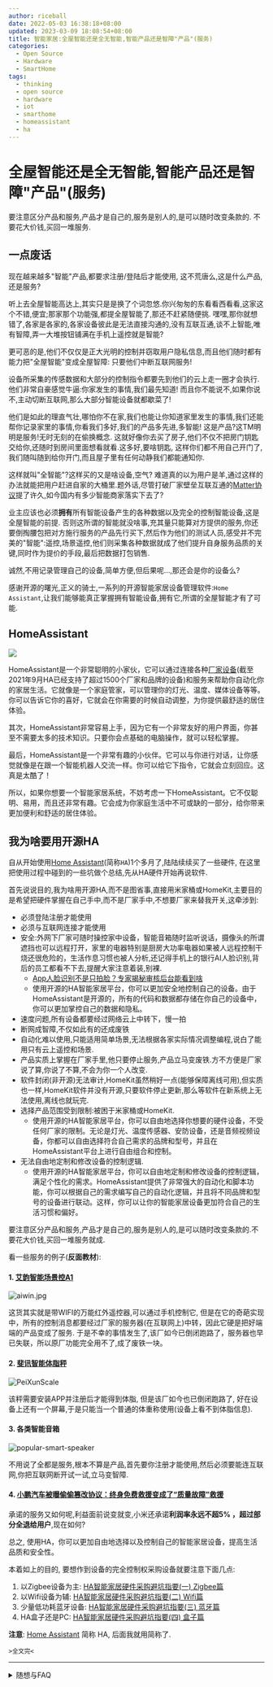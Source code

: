 ```yaml
---
author: riceball
date: 2022-05-03 16:38:18+08:00
updated: 2023-03-09 18:08:54+08:00
title: 智能家居:全屋智能还是全无智能,智能产品还是智障"产品"(服务)
categories:
  - Open Source
  - Hardware
  - SmartHome
tags:
  - thinking
  - open source
  - hardware
  - iot
  - smarthome
  - homeassistant
  - ha
---
```

# 全屋智能还是全无智能,智能产品还是智障"产品"(服务)

要注意区分产品和服务,产品才是自己的,服务是别人的,是可以随时改变条款的. 不要花大价钱,买回一堆服务.

## 一点废话

现在越来越多"智能"产品,都要求注册/登陆后才能使用, 这不荒唐么,这是什么产品,还是服务?

听上去全屋智能高达上,其实只是是换了个词忽悠.你兴匆匆的东看看西看看,这家这个不错,便宜;那家那个功能强,都提全屋智能了,那还不赶紧随便挑.
嘿嘿,那你就想错了,各家是各家的,各家设备彼此是无法直接沟通的,没有互联互通,谈不上智能,唯有智障,弄一大堆按钮铺满在手机上遥控就是智能?

更可恶的是,他们不仅仅是正大光明的控制并窃取用户隐私信息,而且他们随时都有能力把"全屋智能"变成全屋智障: 只要他们中断互联网服务!

设备所采集的传感数据和大部分的控制指令都要先到他们的云上走一圈才会执行.他们非常自豪感觉牛逼:你家发生的事情,我们最先知道!
而且你不能说不,如果你说不,主动切断互联网,那么大部分智能设备就都歇菜了!

他们是如此的理直气壮,哪怕你不在家,我们也能让你知道家里发生的事情,我们还能帮你记录家里的事情,你看我们多好,我们的产品多先进,多智能!
这是产品?这TM明明是服务!无时无刻的在偷换概念. 这就好像你去买了房子,他们不仅不把房门钥匙交给你,还随时到房间里面想看就看.这多好,要啥钥匙,
这样你们都不用自己开门了,我们随叫随到给你开门,而且屋子里有任何动静我们都能通知你.

这样就叫"全智能"?这样买的又是啥设备,空气? 难道真的以为用户是羊,通过这样的办法就能把用户赶进自家的大桶里.题外话,尽管打破厂家壁垒互联互通的[Matter协议](https://csa-iot.org/zh-CN/编辑部/智能家居创新将加速-matter￼/)提了许久,如今国内有多少智能商家落实下去了?

业主应该也必须**拥有**所有智能设备产生的各种数据以及完全的控制智能设备,这是全屋智能的前提. 否则这所谓的智能就没啥事,充其量只能算对方提供的服务,你还要倒掏腰包把对方施行服务的产品先行买下,然后作为他们的测试人员,感受并不完美的"智能":遥控,场景遥控,他们则采集各种数据就成了他们提升自身服务品质的关键,同时作为提价的手段,最后把数据打包销售.

诚然,不用记录管理自己的设备,简单方便,但后果呢...,那还会是你的设备么?

感谢开源的曙光,正义的骑士,一系列的开源智能家居设备管理软件:`Home Assistant`,让我们能够能真正掌握拥有智能设备,拥有它,所谓的全屋智能才有了可能.

## HomeAssistant

![](./ha.jpg)

HomeAssistant是一个非常聪明的小家伙，它可以通过连接各种[厂家设备](https://www.home-assistant.io/integrations)(截至2021年9月HA已经支持了超过1500个厂家和品牌的设备)和服务来帮助你自动化你的家居生活。它就像是一个家庭管家，可以管理你的灯光、温度、媒体设备等等。你可以告诉它你的喜好，它就会在你需要的时候自动调整，为你提供最舒适的居住体验。

其次，HomeAssistant非常容易上手，因为它有一个非常友好的用户界面，你甚至不需要太多的技术知识。只要你会点基础的电脑操作，就可以轻松掌握。

最后，HomeAssistant是一个非常有趣的小伙伴。它可以与你进行对话，让你感觉就像是在跟一个智能机器人交流一样。你可以给它下指令，它就会立刻回应。这真是太酷了！

所以，如果你想要一个智能家居系统，不妨考虑一下HomeAssistant。它不仅聪明、易用，而且还非常有趣。它会成为你家庭生活中不可或缺的一部分，给你带来更加便利和舒适的居住体验。

## 我为啥要用开源HA

自从开始使用[Home Assistant](https://www.home-assistant.io/)(简称`HA`)1个多月了,陆陆续续买了一些硬件, 在这里把使用过程中碰到的一些坑做个总结,先从HA硬件开始再说软件.

首先说说目的,我为啥用开源HA,而不是图省事,直接用米家桶或HomeKit,主要目的是希望把硬件掌握在自己手中,而不是厂家手中,不想要厂家来替我开关,这牵涉到:

* 必须登陆注册才能使用
* 必须与互联网连接才能使用
* 安全:外网下厂家可随时操控家中设备，智能音箱随时监听说话，摄像头的所谓遮挡也可以远程打开，家里的电器特别是厨房大功率电器如果被人远程控制干烧还很危险的，生活作息习惯也被人分析,还记得手机上的银行AI人脸识别,背后的员工都看不下去,提醒大家注意着装,别裸.
  * [App人脸识别不是只拍脸？专家揭秘审核后台能看到啥](https://www.163.com/dy/article/GE1LD4T905129QAF.html)
  * 使用开源的HA智能家居平台，你可以更加安全地控制自己的设备。由于HomeAssistant是开源的，所有的代码和数据都存储在你自己的设备中，你可以更加掌控自己的数据和隐私。
* 速度问题,所有设备都要经过网络云上中转下，慢一拍
* 断网成智障,不仅如此有的还成废铁
* 自动化难以使用,只能适用简单场景,无法根据各家实际情况调整编程,说白了能用只有云上遥控和场景.
* 产品实质上掌握在厂家手里,他只要停止服务,产品立马变废铁.方不方便是厂家说了算,你说了不算,不会为你一个人改变.
* 软件封闭(非开源)无法审计,HomeKit虽然稍好一点(能够保障离线可用),但实质也一样,HomeKit软件并没有开源,只要软件停止更新,那么等软件在新系统上无法使用,离线也就玩完.
* 选择产品范围受到限制:被困于米家桶或HomeKit.
  * 使用开源的HA智能家居平台，你可以自由地选择你想要的硬件设备，不受任何厂家的限制。无论是灯光、温度传感器、安防设备，还是音频视频设备，你都可以自由选择符合自己需求的品牌和型号，并且在HomeAssistant平台上进行自由组合和控制。
* 无法自由地定制和修改设备的控制逻辑.
  * 使用开源的HA智能家居平台，你可以自由地定制和修改设备的控制逻辑，满足个性化的需求。HomeAssistant提供了非常强大的自动化和脚本功能，你可以根据自己的需求编写自己的自动化逻辑，并且将不同品牌和型号的设备进行联动。这样，你可以让你的智能家居设备更加符合自己的生活习惯和偏好。

要注意区分产品和服务,产品才是自己的,服务是别人的,是可以随时改变条款的.不要花大价钱,买回一堆服务就成.

看一些服务的例子(**反面教材**):

#### 1. [艾韵智能场景控A1](https://post.smzdm.com/p/751997/)

![aiwin.jpg](./aiwin.jpg)

这货其实就是带WIFI的万能红外遥控器,可以通过手机控制它, 但是在它的奇葩实现中，所有的控制消息都要经过厂家的服务器(在互联网上)中转，因此它硬是把好端端的产品变成了服务. 于是不幸的事情发生了,该厂如今已倒闭跑路了，服务器也早已失联，所以原厂功能完全用不了,成了废铁一块。

#### 2. [斐讯智能体脂秤](https://zhuanlan.zhihu.com/p/31599769)

![PeiXunScale](./pxScale.jpg)

该秤需要安装APP并注册后才能得到体脂, 但是该厂如今也已倒闭跑路了, 好在设备上还有一个屏幕,于是只能当一个普通的体重称使用(设备上看不到体脂信息).

#### 3. 各类智能音箱

![popular-smart-speaker](./popular-smart-speaker.jpg)

不用说了全都是服务,根本不算是产品,首先要你注册才能使用,然后必须要能连互联网,你把互联网断开试一试,立马变智障.

#### 4. [小鹏汽车被曝偷偷篡改协议：终身免费救援变成了“质量故障”救援](https://www.leiphone.com/category/industrynews/i6IOylL2jTWynmua.html)

承诺的服务又如何呢,利益面前说变就变,小米还承诺**利润率永远不超5% ，超过部分全退给用户**,现在如何?

总之, 使用HA，你可以更加自由地选择以及控制自己的智能家居设备，提高生活品质和安全性。

本着如上的目的, 要想作到设备的完全控制权采购设备就要注意下面几点:

1. 以Zigbee设备为主: [HA智能家居硬件采购避坑指要(一) Zigbee篇](/article/home-assistant-zigbee)
2. 以Wifi设备为辅: [​HA智能家居硬件采购避坑指要(二) Wifi篇](/article/home-assistant-wifi)
3. 少量低功耗蓝牙设备: [​HA智能家居硬件采购避坑指要(三) 蓝牙篇](/article/home-assistant-bluetooth)
4. HA盒子还是PC: [​HA智能家居硬件采购避坑指要(四) 盒子篇](/article/home-assistant-box)

**注意**: [Home Assistant](https://www.home-assistant.io/) 简称 HA, 后面我就用简称了.


`>全文完<`

-------------------------------

<details>
<summary>随想与FAQ</summary>

## 随想

智能家居什么时候能形成既方便又安全的产业链呢，现在小米系列虽然东西比较全了，但是方便上与安全上都不太放心，所有设备都要经过网关或者小爱音箱中转下，慢一拍不说，这两个东西正是不安全的因素，外网下可随时操控家中设备，智能音箱随时监听说话，摄像头的所谓遮挡也可以远程打开，家里的电器特别是厨房大功率电器如果被人远程控制干烧还很危险的，生活作息习惯也被人分析了。。。个人理想中的智能家居应该是内网一套系统+外网一套系统，所有设备都支持内网，同时部分设备兼顾支持外网，内网设备之间用蓝牙mesh私有协议互控，部分需要外网控制的设备同时支持WIFI，WIFI可通过内网系统强行关闭。

只有开源才能从根上解决,智能硬件就和小电脑一样, 需要一个微型操作系统来控制, 但是目前各个厂家个人搞个人的,不能互通,自然谈不上智能, 软件水平也参差不齐, 用户想安装什么"MCU操作系统"就装什么, 就象PC一样,智能硬件专精硬件本身,而微型控制软件由开源社区项目负责持续改进,人人都审核代码改进功能,这样哪怕公司不在维护,你的硬件也能持续得到支持. 现在这样,真的有智能? 如果是Wifi蓝牙这块不妨看看 ESPHome : 一款开源的智能硬件控制系统, 以及 HomeAssistant 开源的智能中枢软件, 本地记录和控制所有的传感数据和智能设备,支持N多厂家.

从家用智能来看,总体来说截至到目前(2022-04)不可以. 目前还没有出现真正的智能设备.说是智能产品其实都是服务,都是坑. 具体表现为:
必须安装厂家特定的软件,无第三方软件可选.
必须联网注册登陆才能使用
断网就成智障.
智能设备不能自行刷第三方固件,甚至连管理密码都是掌握在厂家手里而不是用户自己手里,请问你觉得这是自己的设备么?
不仅仅是蓝牙,包括zigbee以及wifi设备都是如此.
当然如果你懂一点IT,而且用的是Zigbee倒是可以通过一些方法绕过.但是蓝牙不行,目前蓝牙协议大多数是各家的私有协议，互通性较差. 只有少数的蓝牙传感器被破译了协议,倒是可以,但是要控制还不行.
在加上蓝牙比较耗电,比如米家的温度传感器(LYWSD03MMC)是大约10分钟才发送一次数据,如果不刷第三方固件,想与空调联动就不要想了.
而Wifi如果内部用的乐鑫的芯片组(ESP8266/ESP32)是可以通过重刷固件(操作系统)来获取设备的完整控制权,推荐采用 ESPHome 开源固件, 对HomeAssistant的支持也很好.
然后你需要的是安装 HomeAssistant 智能中枢软件, 如果是用Zigbee,你还需要购买 Zigbee2MQTT网关设备来代替所谓的小米/绿米多模智能网关(这货只能连接米家的,而且会被厂家控制并不停的上报你的各种只能设备数据) . 这里有一份 Zigbee2MQTT 支持的设备清单: https://www.zigbee2mqtt.io/supported-devices/ 目前支持近2千余种的Zigbee设备.
通过 HomeAssistant 智能中枢软件,你才能真正掌控自己的设备,包括在本地记录并控制你自己的各种传感数据而不是被厂家所监控:
厂家可随时操控家中设备，智能音箱随时监听说话，IP摄像头的所谓遮挡也可以远程打开，家里的电器特别是厨房大功率电器如果被人远程控制干烧还很危险的，生活作息习惯也被人分析.
如此智能设备才不会一断网就成智障设备.
普通玩家建议还是别玩,如果是搞IT开发人员那么就别犹豫,上吧.
看看HomeAssistant能作些啥: Home Assistant Demo
​
一点点经验教训

摄像头必须支持ONVIF协议,才能本地控制, ONVIF协议最基本的是支持两路不同分辨率的视频流, 最好支持摄像头和云台控制和事件(这个有的化就可以实现按需拍摄)

千万别买萤石和乐橙, 尤其是萤石, 萤石是只有私有协议,所有视频流和云台控制都是由厂家云上控制,萤石可以接入HA,但是其实也是厂家云上控制的,视频要给厂家云观赏后才传回本地.乐橙默认也是如此, 乐橙好一点的是支持ONVIF, 但是没法更该设备密码(只能使用厂家的默认安全码),这是个安全问题,如果更改密码,ONVIF就只能使用有线模式(因为乐橙阉割掉了WEB设备控制,大华才有), 而且它的时间配置没有使用NTP Server,而是它自己的服务器(端口10000),一旦它停止服务,时间就不正常了,而且我没找到如果关闭显示的时间戳和乐橙LOGO的选项控制.

硬盘录像机没必要买,得到视频流后,自己想录就录, HA插件也有现成的比如: [Frigate NVR](https://frigate.video/) 支持AI对象检测和区域设置, 就是对硬件要求比较高.


从2M支持上来看 支持解锁操作的有 Kwikset 66492-001, ShinaSystem DLM-300Z, Yale YMF30/YDD-D4F0-TSDB/YDF40/YMF40/YDM4109+/YMF40A RL/YRD210-HA-605 ...

但目前的智能锁都是在提供方便而非安全, 而且大多厂家把这个方便掌握在厂家自己手里(远程开门)而不是用户自己控制(非常危险),只有少数的厂家提供解锁了API.

在我看来,目前还没有真正的能满足即方便又安全的智能锁:安全和方便都是应该是用户自行设置决定的:

1. 设备密钥应该掌握在用户手里,用户可以随时签发或吊销新密钥
2. 厂家要想远程开门或者获取门的状态,必须得到用户的授权(通过设备密钥签名,可以设置过期时间)
3. 用户可以配置开门解锁的组合方式: 可以设置必须指纹和人脸同时匹配成功才能解锁(增强安全性),或者单独一个条件满足即可解锁(提升方便性)

现在的智能锁,只是增加了一个开门渠道,方便黑客(厂家被破解或厂家内部人员泄密)进入的方式. 这个是方便你我它.

服务就是服务,产品就是产品,但是现在现状是几乎所有的商家都在把服务当产品宣传销售,混淆产品和服务的界限,这样的商家有任何底线可言? 如果商家坦白说的是我卖的智能门锁服务: 替您开门,让您更方便! 那我无二话.

Floor-3D For HA




我在it行业，近期在装修房子，对智能这一块看的比较多，遗憾的是，身边的人或者做全屋智能的商家，能实现的无非就是灯光控制，窗帘控制，音响等，简单的说， 就是遥控器的变相实现

我设想的全屋智能，至少应该有以下几方面：
一，节能
    1，零冷水，通过人在传感器、无线网络的手机mac地址、智能摄像头等采集各种信息，用相应的逻辑，来控制开启或停止系统，达到节能与方便的统一。
    2，制冷、制热，与各种传感器互动，控制地暖的开启关闭，制冷的开启关闭，新风的开启关闭等；比如说，房间有人就开启新风，或者感知主人回来，就开启主人书房的新风，如果空气传感器探测到主人书房空气质量非常好，就不开启新风。
    3、灯光控制，需要的时候开启，不需要的时候关闭。
二，方便
    1，各种联动控制，比如说，观影模式，就直接灯光调整到合适亮度、窗帘关闭，投影机打开等等；
     2，灯光、窗帘、人在不在等各种智能关联，比如说人离开家，自动拉上窗帘，有个隐私保护，或者默认状态，窗帘都是关闭的，根据自己的喜好。比如说，男主人喜欢亮，那么男主人进书房，就自动打开窗帘或者开灯到最亮。女主人喜欢暗一点，那么女主人进房间，灯光打开就不是最亮档等等。
     3，最简单的，各种语音控制或者app直接控制等。、
三、安全
    1，各种烟感等传感器，与其他的各种智能设备互动
     2，人脸识别的安全应用
     3，监控的联动，比如说监控到有人翻墙到院子，就报警。

目前,1-3点基本都可以用HA做到本地智能,而所有商家吹嘘的全是远程服务,断网就是全屋智障.

HA本地智能目前难点在AI这块(那些用PC的豪不在此列),受到嵌入设备的算力限制:

1. 基于 AI的 本地 TTS
2. 基于 AI的 本地 语音识别
3. 基于 AI的 本地 图像(人/物)识别

当前智能的主要诟病再于无法精确识别各个房间是否有人,以及在做什么. 当然和以前相比现在传感器数据和控制都能通过HA直接掌控(需要选择适当的智能设备,否则你买到的还不会是设备,只是服务,得不到设备的控制权)

而通过摄像头进行本地 图像(人/物)识别PIR运动传感器甚至能精准到每个房间有多少人. 但是目前家用IP摄像头(其中萤石最糟糕,乐橙稍好些)都是极度的恶劣:想尽办法都想让你的视频传到它的服务器上兜一圈,是因为视频可以卖高价?


这里我想发表一点儿个人的想法。现在国内对于智能家居或者物联网的概念炒作乌烟瘴气的，看看现在面世的各种产品，好像所谓的智能家居就是可以用远程摄像头看看家里情况，然后可以随时随地用手机控制家中设备，小到开关灯，大到监视温湿度，烟雾报警什么的。
直接的体现就是要各种设置，各种在屏幕上点点戳戳。不知道各位觉得怎样，我觉得很累。生活中加入了这样的系统，我不会觉得方便，反而觉得麻烦。这也就是为什么现在所谓的智能家居，并没有普及和很大的市场了吧。
因为它们这些根本就不是真的智能家居，叫做传感网络或者是遥控更适合。

未来所谓的智能家居是应该在尽量不麻烦人，不干扰人正常生活的情况下，默默的在后台运行，可以体察到人的需求而自动进行动作。举个最简单的例子，我并不关心温度湿度的数字和曲线变化，我只关心是否体感舒适，如果系统发现环境不合适了直接动作调整就好了，数字曲线关我鸟事。
即便是需要人的命令，自然手势，语音控制这些都比一个APP上好多个页面各种数据和按钮调节条要来得正宗也是需要重点突破的技术。 而且系统和节点的部署需要方便快捷，对用户屏蔽专业的设置，这些都是需要解决的问题。
再扯远点儿，上升到理论，那就是我坚信，好的科技是顺应人的自然状态，而不是改变，所谓的 “科技以人为本”。突然好怀念诺基亚。。。。

实体与 HA Core 交互

从实体基类集成的集成实体类负责获取数据并处理服务调用。如果禁用了轮询，则它还负责告知 HA 数据何时可用。

```mermaid
graph TB
   EntityRegistry[Entity Registry] -->|Changes to entity registration| Entity
   EntityPlatform[Entity Platform] -->|Poll for Update| Entity
   EntityRegistry -->|"State<br/>(if no entity object)"| StateMachine[State Machine]
   Entity -->|State| StateMachine
   ServiceRegistry[Service Registry] -->|"Service Calls<br/>(via entity component/platform)"| Entity
```

实体基类（由实体集成定义）负责格式化数据并将其写入状态机。

实体注册表将为 unavailable 当前未由实体对象支持的任何注册实体写入状态。

实体数据层次

```mermaid
graph TB
    ConfigEntry --> DeviceRegistryEntry --> EntityRegistryEntry --> Entity
```

删除，禁用或重新启用任何对象，下面的所有对象都将进行相应调整。

什么是实体

实体注册表（Entity Registry）？我认为是 HA 中智能设备所能划分的最小单元，也可以理解为控制单元，如空气净化器中的温度传感器上报视作一个实体。

每个实体均有 Unique ID，该ID不能被用户更改，否则造成数据不一致情况。如果一个设备只有一个ID，但提供多个实体，我们可以这样标识 {unique_id}-{sensor_type}。

切记 Unique ID 必须全局唯一，且不可变，一般用 MAC 地址。

什么是设备

什么是设备，设备注册表（Device Registry）？HA 中的设备代表具有自己的控制单元的物理设备，它位于一个特定的地理区域，通常由一个或多个实体表示。举个例子，一台空气净化器是一台设备，它所包含的温度、湿度和PM2.5传感器（控制单元）所暴露的我们可以认为是实体。

但是一个实体（如温度传感器）如果拆解出来，也可以是一个独立的设备，这里更多的其实就是一个从属关系的划分（设备可以视作实体，实体可以视作设备），具体的实体或设备的划分自行考虑。配置实体、实体、设备之间的关系如下图：

```mermaid
graph TD
  subgraph Components
     subgraph ComponentA[Component A]
       direction BT
       ConfigEntry[Config Entry] --> EntryA[Entry]
       ConfigEntry[Config Entry] --> EntryB[Entry]
       ConfigEntry2[Config Entry] --> EntryC1[Entry]
       ConfigEntry2[Config Entry] --> EntryC2[Entry]
     end
     subgraph ComponentB[Component B]
       ConfigEntryB[Config Entry] --> EntryC3[Entry]
     end
  end
  subgraph Devices
     DeviceA --- EntryA
     DeviceB --- EntryB
     DeviceC --- EntryC1
     DeviceC --- EntryC2
     DeviceC --- EntryC3
  end

```

Config Entry 配置了指定的 Entry，该 Entry 可能关联着某个 Device。一个设备通常有如下属性：

| 属性 | 描述 |
|---|---|
| id | HA 生成的唯一ID |
| name | 设备的名称 |
| connections | connetion_type, connection_identifier的集合 |
| identifiers | 标识符集合，外界的设备识别号，如序列号 |
| manufacturer | 设备制造商 |
| model | 设备模型 |
| suggested_area | 建议设备区域 |
| config_entries | 联接该设备的实体 |
| sw_version | 设备防火墙版本 |
| via_device | 设备与 HA 之间路由消息的设备标识符 |
| area_id | 区域ID |
| entry_type | 实体类型，None 或者 “service” |

通过设备注册表来进行管理。

什么是区域
什么是区域，区域注册表（Area Registry）？区域应该是最好理解的，它用来定义区域，如客厅，卧室A，厨房等，代表了一个具体的物理位置，它可以帮助我们归集和标记设备的具体区域。

通过区域注册表来进行管理。

什么是Blueprint
蓝图，是可重复使用的自动化，可以轻松共享。您可以从 Github 和社区论坛导入其他用户的 Blueprint。

什么是自动化
其描述很清晰，为智能家居指定自动化规则。即在什么情况下想要使得智能家居做出什么样的反应。

什么是场景
定格一组设备的状态，日后即可一键恢复。也就是说在实际使用过程中，你可能有一个固定的场景或者模式，比如家庭影院。

什么是脚本
执行一系列动作，相当于指定流水线。可以自行考虑考虑

什么是lovelace
相当于是一个主题，你可以在这个主题上做自己的定制。

目前  AI 一般指神经网络, 多用于语音识别,图像/视频识别. 而神经网络的问题是没法告诉你为什么. 其实最好的AI方式是结合推理机. 推理机执行的是人(专家)自己定义的知识规则库,而不是依据神经网络的统计分析.

而最早的AI是从推理机开始引申出来专家系统以及适合专家系统开发的语言(比如CLIPS ), 推理分正向推理和反向推理, 它能解释每一个推理步骤的来龙去脉,更适合由物理逻辑推动的场合(比如HA). 然后大家又开始构想更通用的知识管理(比如: Wordnet, wordnet没解决多语互通的问题,各个语言独自为镇)作为推理的基石. 以前的专家系统问题是所有的知识规则都在内存中,没有考虑知识的分类和数据库化,只是面向特定领域的.
</details>
